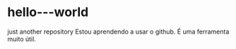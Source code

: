 # hello---world
just another repository
Estou aprendendo a usar o github.
É uma ferramenta muito útil.

